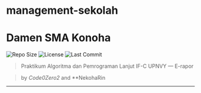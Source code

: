 # management-sekolah
# Damen SMA Konoha

![Repo Size](https://img.shields.io/github/repo-size/Code0Zero2/management-sekolah?style=flat-square)
![License](https://img.shields.io/github/license/Code0Zero2/management-sekolah?style=flat-square)
![Last Commit](https://img.shields.io/github/last-commit/Code0Zero2/management-sekolah?style=flat-square)

> Praktikum Algoritma dan Pemrograman Lanjut IF-C UPNVY — E-rapor

> by *Code0Zero2* and **NekohaRin  

---
